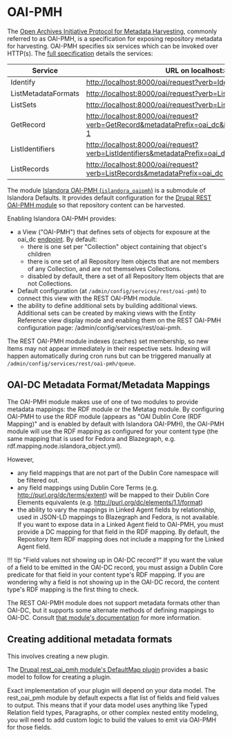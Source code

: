 # OAI-PMH

The [Open Archives Initiative Protocol for Metadata Harvesting](https://www.openarchives.org/pmh/), commonly referred to as OAI-PMH, is a specification for exposing repository metadata for harvesting. OAI-PMH specifies six services which can be invoked over HTTP(s). The [full specification](http://www.openarchives.org/OAI/openarchivesprotocol.html) details the services:

| Service | URL on localhost:8000 |
|---|---|
| Identify |  [http://localhost:8000/oai/request?verb=Identify](http://localhost:8000/oai/request?verb=Identify)|
| ListMetadataFormats | [http://localhost:8000/oai/request?verb=ListMetadataFormats](http://localhost:8000/oai/request?verb=ListMetadataFormats)|
| ListSets | [http://localhost:8000/oai/request?verb=ListSets](http://localhost:8000/oai/request?verb=ListSets)|
| GetRecord | [http://localhost:8000/oai/request?verb=GetRecord&metadataPrefix=oai_dc&identifier=oai:localhost:node-1](http://localhost:8000/oai/request?verb=GetRecord&metadataPrefix=oai_dc&identifier=oai:localhost:node-1) |
| ListIdentifiers | [http://localhost:8000/oai/request?verb=ListIdentifiers&metadataPrefix=oai_dc](http://localhost:8000/oai/request?verb=ListIdentifiers&metadataPrefix=oai_dc)|
| ListRecords | [http://localhost:8000/oai/request?verb=ListRecords&metadataPrefix=oai_dc](http://localhost:8000/oai/request?verb=ListRecords&metadataPrefix=oai_dc)|

The module [Islandora OAI-PMH (`islandora_oaipmh`)](https://github.com/Islandora/islandora_defaults/tree/2.x/modules/islandora_oaipmh) is a submodule of Islandora Defaults. It provides default configuration for the [Drupal REST OAI-PMH module](https://www.drupal.org/project/rest_oai_pmh) so that repository content can be harvested.

Enabling Islandora OAI-PMH provides:

- a View ("OAI-PMH") that defines sets of objects for exposure at the oai_dc [endpoint](http://localhost:8000/oai/request?verb=ListRecords&metadataPrefix=oai_dc). By default:
  - there is one set per "Collection" object containing that object's children
  - there is one set of all Repository Item objects that are not members of any Collection, and are not themselves Collections.	
  - disabled by default, there a set of all Repository Item objects that are not Collections.
- Default configuration (at `/admin/config/services/rest/oai-pmh`) to connect this view with the REST OAI-PMH module.
- the ability to define additional sets by building additional views. Additional sets can be created by making views with the Entity Reference view display mode and enabling them on the REST OAI-PMH configuration page: /admin/config/services/rest/oai-pmh.

The REST OAI-PMH module indexes (caches) set membership, so new Items may not appear immediately in their respective sets. Indexing will happen automatically during cron runs but can be triggered manually at `/admin/config/services/rest/oai-pmh/queue`.

## OAI-DC Metadata Format/Metadata Mappings

The OAI-PMH module makes use of one of two modules to provide metadata mappings: the RDF module or the Metatag module. By configuring OAI-PMH to use the RDF module (appears as "OAI Dublin Core (RDF Mapping)" and is enabled by default with Islandora OAI-PMH), the OAI-PMH module will use the RDF mapping as configured for your content type (the same mapping that is used for Fedora and Blazegraph, e.g. rdf.mapping.node.islandora_object.yml). 

However,
- any field mappings that are not part of the Dublin Core namespace will be filtered out.
- any field mappings using Dublin Core Terms (e.g. http://purl.org/dc/terms/extent) will be mapped to their Dublin Core Elements equivalents (e.g. http://purl.org/dc/elements/1.1/format)
- the ability to vary the mappings in Linked Agent fields by relationship, used in JSON-LD mappings to Blazegraph and Fedora, is not available. If you want to expose data in a Linked Agent field to OAI-PMH, you must provide a DC mapping for that field in the RDF mapping. By default, the Repository Item RDF mapping does not include a mapping for the Linked Agent field.  


!!! tip "Field values not showing up in OAI-DC record?"
    If you want the value of a field to be emitted in the OAI-DC record, you must assign a Dublin Core predicate for that field in your content type's RDF mapping. If you are wondering why a field is not showing up in the OAI-DC record, the content type's RDF mapping is the first thing to check.

The REST OAI-PMH module does not support metadata formats other than OAI-DC, but it supports some alternate methods of defining mappings to OAI-DC. Consult [that module's documentation](https://www.drupal.org/project/rest_oai_pmh) for more information.

## Creating additional metadata formats
This involves creating a new plugin.

The [Drupal rest_oai_pmh module's DefaultMap plugin](https://git.drupalcode.org/project/rest_oai_pmh/-/blob/2.0.x/src/Plugin/OaiMetadataMap/DefaultMap.php) provides a basic model to follow for creating a plugin.

Exact implementation of your plugin will depend on your data model. The rest_oai_pmh module by default expects a flat list of fields and field values to output. This means that if your data model uses anything like Typed Relation field types, Paragraphs, or other complex nested entity modeling, you will need to add custom logic to build the values to emit via OAI-PMH for those fields.
